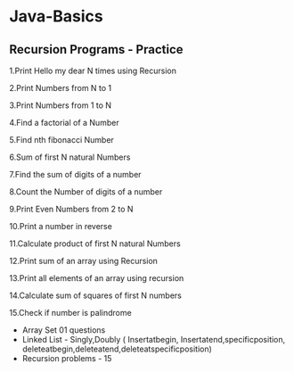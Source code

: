 # Java-Basics

## Recursion Programs - Practice 

1.Print Hello my dear N times using Recursion 

2.Print Numbers from N to 1 

3.Print Numbers from 1 to N

4.Find a factorial of a Number

5.Find nth fibonacci Number

6.Sum of first N natural Numbers 

7.Find the sum of digits of a number 

8.Count the Number of digits of a number 

9.Print Even Numbers from 2 to N 

10.Print a number in reverse 

11.Calculate product of first N natural Numbers 

12.Print sum of an array using Recursion 

13.Print all elements of an array using recursion 

14.Calculate sum of squares of first N numbers 

15.Check if number is palindrome

* Array Set 01 questions
* Linked List - Singly,Doubly ( Insertatbegin, Insertatend,specificposition, deleteatbegin,deleteatend,deleteatspecificposition)
* Recursion problems - 15
